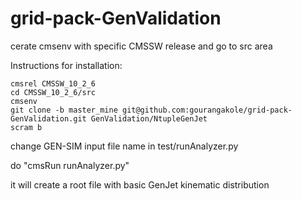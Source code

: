 # grid-pack-GenValidation
cerate cmsenv with specific CMSSW release and go to src area

Instructions for installation:
 ```
 cmsrel CMSSW_10_2_6
 cd CMSSW_10_2_6/src
 cmsenv
 git clone -b master_mine git@github.com:gourangakole/grid-pack-GenValidation.git GenValidation/NtupleGenJet
 scram b
 ```

change GEN-SIM input file name in test/runAnalyzer.py  

do "cmsRun runAnalyzer.py"

it will create a root file with basic GenJet kinematic distribution
